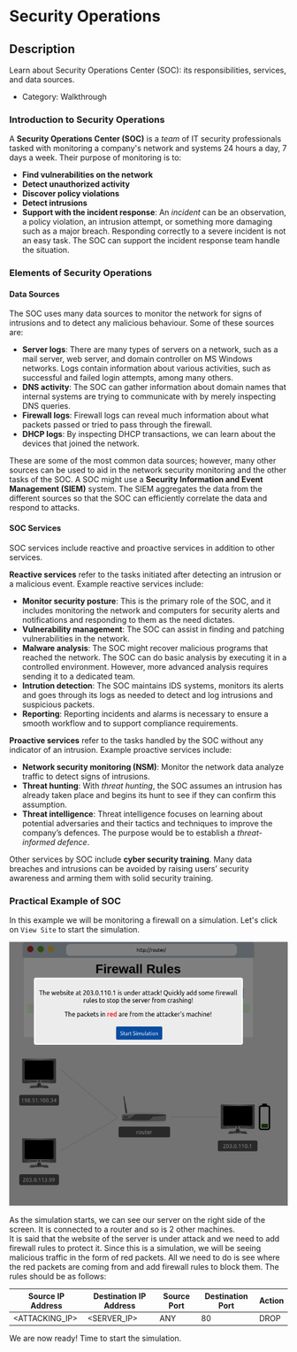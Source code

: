 # Security Operations

## Description

Learn about Security Operations Center (SOC): its responsibilities, services, and data sources.
* Category: Walkthrough

### Introduction to Security Operations

A **Security Operations Center (SOC)** is a *team* of IT security professionals tasked with monitoring a company's network and systems 24 hours a day, 7 days a week. Their purpose of monitoring is to:
* **Find vulnerabilities on the network**
* **Detect unauthorized activity**
* **Discover policy violations**
* **Detect intrusions**
* **Support with the incident response**: An *incident* can be an observation, a policy violation, an intrusion attempt, or something more damaging such as a major breach. Responding correctly to a severe incident is not an easy task. The SOC can support the incident response team handle the situation.

### Elements of Security Operations

#### Data Sources

The SOC uses many data sources to monitor the network for signs of intrusions and to detect any malicious behaviour. Some of these sources are:
* **Server logs**: There are many types of servers on a network, such as a mail server, web server, and domain controller on MS Windows networks. Logs contain information about various activities, such as successful and failed login attempts, among many others.
* **DNS activity**: The SOC can gather information about domain names that internal systems are trying to communicate with by merely inspecting DNS queries.
* **Firewall logs**: Firewall logs can reveal much information about what packets passed or tried to pass through the firewall.
* **DHCP logs**: By inspecting DHCP transactions, we can learn about the devices that joined the network.

These are some of the most common data sources; however, many other sources can be used to aid in the network security monitoring and the other tasks of the SOC. A SOC might use a **Security Information and Event Management (SIEM)** system. The SIEM aggregates the data from the different sources so that the SOC can efficiently correlate the data and respond to attacks.

#### SOC Services

SOC services include reactive and proactive services in addition to other services.

**Reactive services** refer to the tasks initiated after detecting an intrusion or a malicious event. Example reactive services include:
* **Monitor security posture**: This is the primary role of the SOC, and it includes monitoring the network and computers for security alerts and notifications and responding to them as the need dictates.
* **Vulnerability management**: The SOC can assist in finding and patching vulnerabilities in the network.
* **Malware analysis**: The SOC might recover malicious programs that reached the network. The SOC can do basic analysis by executing it in a controlled environment. However, more advanced analysis requires sending it to a dedicated team.
* **Intrution detection**: The SOC maintains IDS systems, monitors its alerts and goes through its logs as needed to detect and log intrusions and suspicious packets.
* **Reporting**: Reporting incidents and alarms is necessary to ensure a smooth workflow and to support compliance requirements.

**Proactive services** refer to the tasks handled by the SOC without any indicator of an intrusion. Example proactive services include:
* **Network security monitoring (NSM)**: Monitor the network data analyze traffic to detect signs of intrusions.
* **Threat hunting**: With *threat hunting*, the SOC assumes an intrusion has already taken place and begins its hunt to see if they can confirm this assumption.
* **Threat intelligence**: Threat intelligence focuses on learning about potential adversaries and their tactics and techniques to improve the company’s defences. The purpose would be to establish a *threat-informed defence*.

Other services by SOC include **cyber security training**. Many data breaches and intrusions can be avoided by raising users’ security awareness and arming them with solid security training.

### Practical Example of SOC

In this example we will be monitoring a firewall on a simulation. Let's click on `View Site` to start the simulation.

![](network-model.png)

As the simulation starts, we can see our server on the right side of the screen. It is connected to a router and so is 2 other machines.  
It is said that the website of the server is under attack and we need to add firewall rules to protect it. Since this is a simulation, we will be seeing malicious traffic in the form of red packets. All we need to do is see where the red packets are coming from and add firewall rules to block them. The rules should be as follows:

| Source IP Address | Destination IP Address | Source Port | Destination Port | Action |
|-------------------|------------------------|-------------|------------------|--------|
|<ATTACKING_IP>|<SERVER_IP>|ANY|80|DROP|

We are now ready! Time to start the simulation.